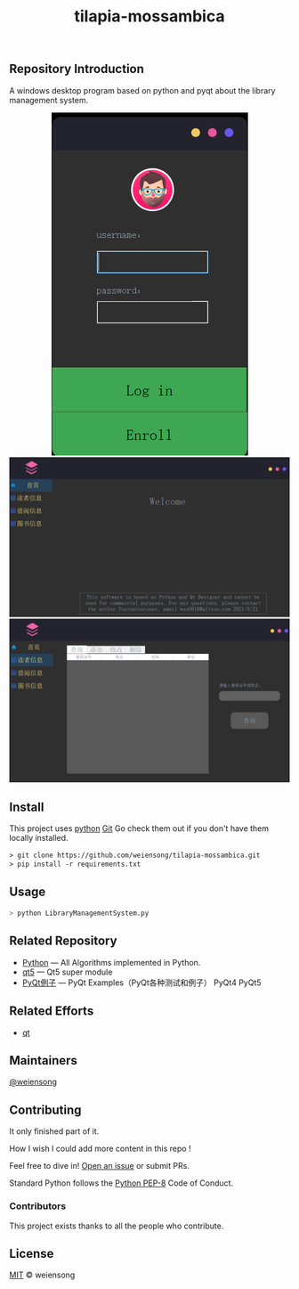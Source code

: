 <h1 align="center">tilapia-mossambica</h1>

<p align="center">
    <img src="https://img.shields.io/badge/license_-MIT-green" alt="">  
    <img src="https://img.shields.io/badge/Python-%3E3.8-green" alt="">  
    <img src="https://img.shields.io/badge/pyqt-grey" alt="">  
    <img src="https://img.shields.io/badge/mysql-grey" alt=""> 
</p>

## Repository Introduction

A windows desktop program based on python and pyqt about the library management system.   
<p align="center">
	<img src=img.png alt="">
	<img src=img_1.png alt="">
	<img src=img_2.png alt="">
</p>


## Install

This project uses [python](https://www.python.org/) [Git](https://git-scm.com/) Go check them out if you don't have them locally installed.   

```shell
> git clone https://github.com/weiensong/tilapia-mossambica.git
> pip install -r requirements.txt
```


## Usage
```sh
> python LibraryManagementSystem.py
```

## Related Repository

- [Python](https://github.com/TheAlgorithms/Python) — All Algorithms implemented in Python.
- [qt5](https://github.com/qt/qt5) — Qt5 super module
- [PyQt例子](https://github.com/PyQt5/PyQt) — PyQt Examples（PyQt各种测试和例子） PyQt4 PyQt5



## Related Efforts

- [qt](https://www.qt.io/)



## Maintainers

[@weiensong](https://github.com/weiensong)


## Contributing

It only finished part of it.

How I wish I could add more content in this repo !

Feel free to dive in! [Open an issue](https://github.com/weiensong/tilapia-mossambica/issues) or submit PRs.

Standard Python follows the [Python PEP-8](https://peps.python.org/pep-0008/) Code of Conduct.

### Contributors

This project exists thanks to all the people who contribute.


## License

[MIT](https://github.com/weiensong/tilapia-mossambica/blob/master/LICENSE) © weiensong
